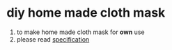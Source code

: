# diy home made cloth mask

1. to make home made cloth mask for **own** use
2. please read [specification](readme.md)


